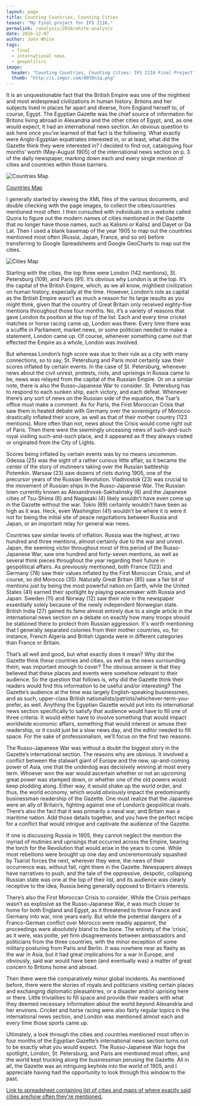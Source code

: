 ```yaml
---
layout: page
title: Counting Countries, Counting Cities
teaser: "My final project for IFS 2116."
permalink: /analysis/2016/white-analysis
date: 2016-12-07
author: John White
tags:
  - final
  - international news
  - geopolitics
image:
  header: "Counting Countries, Counting Cities: IFS 2116 Final Project"
  thumb: "http://i.imgur.com/80YDniq.png"
---
```


It is an unquestionable fact that the British Empire was one of the mightiest and most widespread civilizations in human history. Britons and her subjects lived in places far apart and diverse, from England herself to, of course, Egypt. The Egyptian Gazette was the chief source of information for Britons living abroad in Alexandria and the other cities of Egypt, and, as one would expect, it had an international news section. An obvious question to ask here once you’ve learned of that fact is the following. What exactly were Anglo-Egyptian expatriates interested in, or at least, what did the Gazette think they were interested in? I decided to find out, cataloguing four months’ worth (May-August 1905) of the international news section on p. 3 of the daily newspaper, marking down each and every single mention of cities and countries within those barriers.

![Countries Map](https://github.com/dig-eg-gaz/dig-eg-gaz.github.io/blob/master/images/analysis-images/jcw3-country-map.png?raw=true)

[Countries Map](http://i.imgur.com/80YDniq.png?raw=true)

I generally started by viewing the XML files of the various documents, and double checking with the page images, to collect the cities/countries mentioned most often. I then consulted with individuals on a website called Quora to figure out the modern names of cities mentioned in the Gazette that no longer have those names, such as Kalismi or Kalisz and Dayet or Da Lat. Then I used a blank basemap of the year 1905 to map out the countries mentioned most often (Russia, Japan, France, and so on) before transferring to Google Spreadsheets and Google GeoCharts to map out the cities.

![Cities Map](http://i.imgur.com/WhScV1J.png?raw=true)

Starting with the cities, the top three were London (142 mentions), St. Petersburg (109), and Paris (91). It’s obvious why London is at the top. It’s the capital of the British Empire, which, as we all know, mightiest civilization on human history, especially at the time. However, London’s role as capital as the British Empire wasn’t as much a reason for its large results as you might think, given that the country of Great Britain only received eighty-five mentions throughout those four months. No, it’s a variety of reasons that gave London its position at the top of the list. Each and every time cricket matches or horse racing came up, London was there. Every time there was a scuffle in Parliament, market news, or some politician needed to make a statement, London came up. Of course, whenever something came out that effected the Empire as a whole, London was involved.

But whereas London’s high score was due to their rule as a city with many connections, so to say, St. Petersburg and Paris most certainly saw their scores inflated by certain events. In the case of St. Petersburg, whenever news about the civil unrest, protests, riots, and uprisings in Russia came to be, news was relayed from the capital of the Russian Empire. Or on a similar note, there is also the Russo-Japanese War to consider. St. Petersburg has to respond to each sunken ship, each victory, and each defeat. Whenever there’s any sort of news on the Russian side of the equation, the Tsar’s office must make a comment. As for Paris, the First Moroccan Crisis that saw them in heated debate with Germany over the sovereignty of Morocco drastically inflated their score, as well as that of their mother country (123 mentions). More often than not, news about the Crisis would come right out of Paris. Then there were the seemingly unceasing news of such-and-such royal visiting such-and-such place, and it appeared as if they always visited or originated from the City of Lights.

Scores being inflated by certain events was by no means uncommon. Odessa (25) was the sight of a rather curious little affair, as it became the center of the story of mutineers taking over the Russian battleship Potemkin. Warsaw (23) saw dozens of riots during 1905, one of the precursor years of the Russian Revolution. Vladivostok (23) was crucial to the movement of Russian ships in the Russo-Japanese War. The Russian town currently known as Alexandrovsk-Sakhalinsky (6) and the Japanese cities of Tsu-Shima (6) and Nagasaki (4) likely wouldn’t have even come up in the Gazette without the war. Tokio (69) certainly wouldn’t have been as high as it was. Heck, even Washington (41) wouldn’t be where it is were it not for being the initial site of peace negotiations between Russia and Japan, or an important relay for general war news.

Countries saw similar levels of inflation. Russia was the highest, at two hundred and three mentions, almost certainly due to the war and unrest. Japan, the seeming victor throughout most of this period of the Russo-Japanese War, saw one hundred and forty-seven mentions, as well as several think pieces throughout the year regarding their future in geopolitical affairs. As previously mentioned, both France (123) and Germany (78) saw their values inflated by the First Moroccan Crisis, and of course, so did Morocco (35). Naturally Great Britain (85) saw a fair bit of mentions just by being the most powerful nation on Earth, while the United States (41) earned their spotlight by playing peacemaker with Russia and Japan. Sweden (11) and Norway (12) saw their role in the newspaper essentially solely because of the newly independent Norwegian state. British India (27) gained its fame almost entirely due to a single article in the international news section on a debate on exactly how many troops should be stationed there to protect from Russian aggression. It's worth mentioning that I generally separated colonies from their mother countries, so, for instance, French Algeria and British Uganda were in different categories than France or Britain.

That’s all well and good, but what exactly does it mean? Why did the Gazette think these countries and cities, as well as the news surrounding them, was important enough to cover? The obvious answer is that they believed that these places and events were somehow relevant to their audience. So the question that follows is, why did the Gazette think their readers would find this information to be useful and/or interesting? The Gazette’s audience at the time was largely English-speaking businessmen, and as such, upper-class British nationalists/patriots/whichever-term-you-prefer, as well. Anything the Egyptian Gazette would put into its international news section specifically to satisfy that audience would have to fill one of three criteria. It would either have to involve something that would impact worldwide economic affairs, something that would interest or amuse their readership, or it could just be a slow news day, and the editor needed to fill space. For the sake of professionalism, we’ll focus on the first two reasons.

The Russo-Japanese War was without a doubt the biggest story in the Gazette’s international section. The reasons why are obvious. It involved a conflict between the stalwart giant of Europe and the new, up-and-coming power of Asia, one that the underdog was decisively winning at most every term. Whoever won the war would ascertain whether or not an upcoming great power was stamped down, or whether one of the old powers would keep plodding along. Either way, it would shake up the world order, and thus, the world economy, which would obviously impact the predominantly businessman readership of the Gazette. One must realize that the Japanese were an ally of Britain’s, fighting against one of London’s geopolitical rivals. There’s also the fact that it was primarily a naval war, and Britain was a maritime nation. Add those details together, and you have the perfect recipe for a conflict that would intrigue and captivate the audience of the Gazette.

If one is discussing Russia in 1905, they cannot neglect the mention the myriad of mutinies and uprisings that occurred across the Empire, bearing the torch for the Revolution that would arise in the years to come. While most rebellions were brought up one day and unceremoniously squashed by Tsarist forces the next, wherever they were, the news of their occurrence was, without fail, right there in the Gazette. Newspapers always have narratives to push, and the tale of the oppressive, despotic, collapsing Russian state was one at the top of their list, and its audience was clearly receptive to the idea, Russia being generally opposed to Britain’s interests.

There’s also the First Moroccan Crisis to consider. While the Crisis perhaps wasn’t as explosive as the Russo-Japanese War, it was much closer to home for both England and Egypt, as it threatened to throw France and Germany into war, nine years early. But while the potential dangers of a Franco-German conflict over Morocco were readily apparent, the proceedings were absolutely bland to the bone. The entirety of the ‘crisis’, as it were, was polite, yet firm disagreements between ambassadors and politicians from the three countries, with the minor exception of some military posturing from Paris and Berlin. It was nowhere near as flashy as the war in Asia, but it had great implications for a war in Europe, and obviously, said war would have been (and eventually was) a matter of great concern to Britons home and abroad.

Then there were the comparatively minor global incidents. As mentioned before, there were the stories of royals and politicians visiting certain places and exchanging diplomatic pleasantries, or a disaster and/or uprising here or there. Little trivialities to fill space and provide their readers with what they deemed necessary information about the world beyond Alexandria and her environs. Cricket and horse racing were also fairly regular topics in the international news section, and London was mentioned almost each and every time those sports came up.

Ultimately, a look through the cities and countries mentioned most often in four months of the Egyptian Gazette’s international news section turns out to be exactly what you would expect. The Russo-Japanese War hogs the spotlight, London, St. Petersburg, and Paris are mentioned most often, and the world kept trucking along the businessman perusing the Gazette. All in all, the Gazette was an intriguing keyhole into the world of 1905, and I appreciate having had the opportunity to look through this window to the past.

[Link to spreadsheet containing list of cities and maps of where exactly said cities are/how often they're mentioned.](https://docs.google.com/spreadsheets/d/1zLgicH8_-uWgo_B-rnv5zX1_2MTYGxqwfbABuMq5XTI/edit#gid=0)
